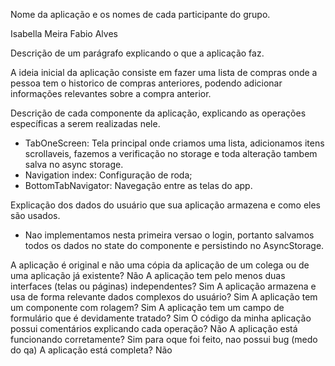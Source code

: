 Nome da aplicação e os nomes de cada participante do grupo.

Isabella Meira
Fabio Alves

Descrição de um parágrafo explicando o que a aplicação faz.

A ideia inicial da aplicação consiste em fazer uma lista de compras onde a pessoa tem o historico de compras anteriores, podendo adicionar informações relevantes sobre a compra anterior.

Descrição de cada componente da aplicação, explicando as operações específicas a serem realizadas nele.

- TabOneScreen: Tela principal onde criamos uma lista, adicionamos itens scrollaveis, fazemos a verificação no storage e toda alteração tambem salva no async storage.
- Navigation index: Configuração de roda;
- BottomTabNavigator: Navegação entre as telas do app.

Explicação dos dados do usuário que sua aplicação armazena e como eles são usados.

- Nao implementamos nesta primeira versao o login, portanto salvamos todos os dados no state do componente e persistindo no AsyncStorage.

A aplicação é original e não uma cópia da aplicação de um colega ou de uma aplicação já existente? Não
A aplicação tem pelo menos duas interfaces (telas ou páginas) independentes? Sim
A aplicação armazena e usa de forma relevante dados complexos do usuário? Sim
A aplicação tem um componente com rolagem? Sim
A aplicação tem um campo de formulário que é devidamente tratado? Sim
O código da minha aplicação possui comentários explicando cada operação? Não
A aplicação está funcionando corretamente? Sim para oque foi feito, nao possui bug (medo do qa)
A aplicação está completa? Não